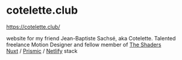 # cotelette.club
https://cotelette.club/  

website for my friend Jean-Baptiste Sachsé, aka Cotelette. Talented freelance Motion Designer and fellow member of [The Shaders](http://www.theshaders.tv/)  
[Nuxt](https://github.com/nuxt/nuxt.js) / [Prismic](https://github.com/prismicio) / [Netlify](https://github.com/netlify) stack  

